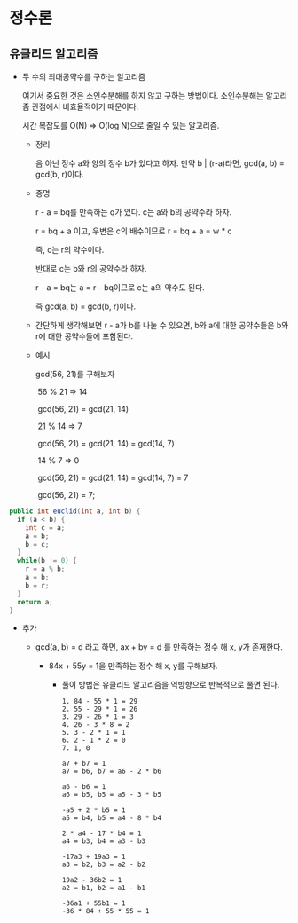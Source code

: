 # 정수론

## 유클리드 알고리즘

* 두 수의 최대공약수를 구하는 알고리즘

  여기서 중요한 것은 소인수분해를 하지 않고 구하는 방법이다. 소인수분해는 알고리즘 관점에서 비효율적이기 때문이다.

  시간 복잡도를 O(N) => O(log N)으로 줄일 수 있는 알고리즘.

  * 정리

    음 아닌 정수 a와 양의 정수 b가 있다고 하자. 만약 b | (r-a)라면, gcd(a, b) = gcd(b, r)이다.

  * 증명

    r - a = bq를 만족하는 q가 있다. c는 a와 b의 공약수라 하자.

    r = bq + a 이고, 우변은 c의 배수이므로 r = bq + a = w * c

    즉, c는 r의 약수이다.

    반대로 c는 b와 r의 공약수라 하자.

    r - a = bq는 a = r - bq이므로 c는 a의 약수도 된다.

    즉 gcd(a, b) = gcd(b, r)이다.

  * 간단하게 생각해보면 r - a가 b를 나눌 수 있으면, b와 a에 대한 공약수들은 b와 r에 대한 공약수들에 포함된다.

  * 예시

    gcd(56, 21)를 구해보자

    ​	56 % 21 => 14

    ​	gcd(56, 21) = gcd(21, 14)

    ​	21 % 14 => 7

    ​	gcd(56, 21) = gcd(21, 14) = gcd(14, 7)

    ​	14 % 7 => 0

    ​	gcd(56, 21) = gcd(21, 14) = gcd(14, 7) = 7

    ​	gcd(56, 21) = 7;

    

~~~java
public int euclid(int a, int b) {
  if (a < b) {
    int c = a;
    a = b;
    b = c;
  }
  while(b != 0) {
    r = a % b;
    a = b;     
    b = r;
  }
  return a;
}
~~~



* 추가

  * gcd(a, b) = d 라고 하면, ax + by = d 를 만족하는 정수 해 x, y가 존재한다.

    * 84x + 55y = 1을 만족하는 정수 해 x, y를 구해보자.

      * 풀이 방법은 유클리드 알고리즘을 역방향으로 반복적으로 풀면 된다.

        ~~~
        1. 84 - 55 * 1 = 29
        2. 55 - 29 * 1 = 26
        3. 29 - 26 * 1 = 3
        4. 26 - 3 * 8 = 2
        5. 3 - 2 * 1 = 1
        6. 2 - 1 * 2 = 0
        7. 1, 0
        
        a7 + b7 = 1
        a7 = b6, b7 = a6 - 2 * b6
        
        a6 - b6 = 1
        a6 = b5, b5 = a5 - 3 * b5
        
        -a5 + 2 * b5 = 1
        a5 = b4, b5 = a4 - 8 * b4
        
        2 * a4 - 17 * b4 = 1
        a4 = b3, b4 = a3 - b3
        
        -17a3 + 19a3 = 1
        a3 = b2, b3 = a2 - b2
        
        19a2 - 36b2 = 1
        a2 = b1, b2 = a1 - b1
        
        -36a1 + 55b1 = 1
        -36 * 84 + 55 * 55 = 1
        ~~~

        